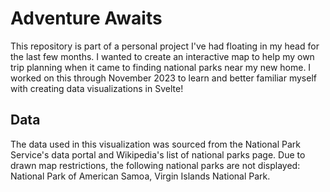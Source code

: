 # Adventure Awaits
This repository is part of a personal project I've had floating in my head for the last few months. I wanted to create an interactive map to help my own trip planning when it came to finding national parks near my new home. I worked on this through November 2023 to learn and better familiar myself with creating data visualizations in Svelte!

## Data
The data used in this visualization was sourced from the National Park Service's data portal and Wikipedia's list of national parks page. Due to drawn map restrictions, the following national parks are not displayed: National Park of American Samoa, Virgin Islands National Park.

